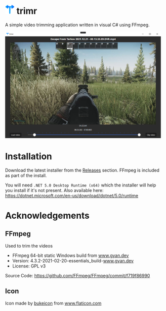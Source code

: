 # <img src="images/trimr_logo.png" width="30"/> trimr

A simple video trimming application written in visual C# using FFmpeg.

<p align="center">
<img src="images/screenshot.png" width="650"/>
</p>
 
# Installation
Download the latest installer from the [Releases](https://github.com/ColinParrott/trimr/releases/latest) section. FFmpeg is included as part of the install.

You will need `.NET 5.0 Desktop Runtime (x64)` which the installer will help you install if it's not present. Also available here: https://dotnet.microsoft.com/en-us/download/dotnet/5.0/runtime


# Acknowledgements
## FFmpeg

Used to trim the videos

- FFmpeg 64-bit static Windows build from www.gyan.dev
- Version: 4.3.2-2021-02-20-essentials_build-www.gyan.dev
- License: GPL v3

Source Code: https://github.com/FFmpeg/FFmpeg/commit/f719f86990

## Icon
<div>Icon made by <a href="https://www.flaticon.com/authors/bukeicon" title="bukeicon">bukeicon</a> from <a href="https://www.flaticon.com/" title="Flaticon">www.flaticon.com</a></div>
